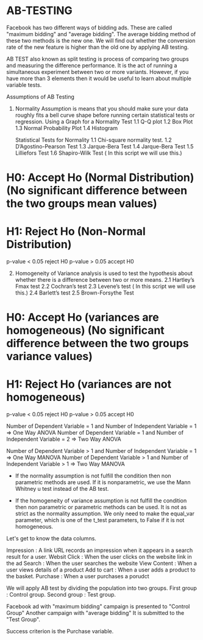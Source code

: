 # AB-TESTING

Facebook has two different ways of bidding ads. These are called "maximum bidding" and "average bidding". The average bidding method of these two methods is the new one. We will find out whether the conversion rate of the new feature is higher than the old one by applying AB testing.

AB TEST also known as split testing is process of comparing two groups and measuring the difference performance. It is the act of running a simultaneous experiment between two or more variants. However, if you have more than 3 elements then it would be useful to learn about multiple variable tests.
 
Assumptions of AB Testing

1. Normality Assumption is means that you should make sure your data roughly fits a bell curve shape before running certain statistical tests or regression. 
	Using a Graph for a Normality Test
		1.1 Q-Q plot
		1.2 Box Plot
		1.3 Normal Probability Plot
		1.4 Histogram

	Statistical Tests for Normality
		1.1 Chi-square normality test.
		1.2 D’Agostino-Pearson Test
		1.3 Jarque-Bera Test
		1.4 Jarque-Bera Test
		1.5 Lilliefors Test
		1.6 Shapiro-Wilk Test ( In this script we will use this.)
		
# H0: Accept Ho (Normal Distribution) (No significant difference between the two groups mean values)
# H1: Reject Ho (Non-Normal Distribution)

p-value < 0.05 reject H0
p-value > 0.05 accept H0
		
2. Homogeneity of Variance analysis is used to test the hypothesis about whether there is a difference between two or more means.
		2.1 Hartley’s Fmax test 
		2.2 Cochran’s test 
		2.3 Levene’s test ( In this script we will use this.)
		2.4 Barlett’s test
		2.5 Brown-Forsythe Test
		
# H0: Accept Ho (variances are homogeneous) (No significant difference between the two groups variance values)
# H1: Reject Ho (variances are not homogeneous)		

p-value < 0.05 reject H0
p-value > 0.05 accept H0

Number of Dependent Variable = 1 and Number of Independent Variable = 1 => One Way ANOVA
Number of Dependent Variable = 1 and Number of Independent Variable = 2 => Two Way ANOVA

Number of Dependent Variable > 1 and Number of Independent Variable = 1 => One Way MANOVA
Number of Dependent Variable > 1 and Number of Independent Variable > 1 => Two Way MANOVA

* If the normality assumption is not fulfill the condition then non parametric methods are used. If it is nonparametric, we use the Mann Whitney u test instead of the AB test.

* If the homogeneity of variance assumption is not fulfill the condition then non parametric or parametric methods can be used. It is not as strict as the normality assumption.
We only need to make the equal_var parameter, which is one of the t_test parameters, to False if it is not homogeneous.

Let's get to know the data columns.

Impression : A link URL records an impression when it appears in a search result for a user.
Websit Click : When the user clicks on the website link in the ad
Search : When the user searches the website
View Content : When a user views details of a product
Add to cart : When a user adds a product to the basket.
Purchase : When a user purchases a porudct

We will apply AB test by dividing the population into two groups. First group : Control group. Second group : Test group.

Facebook ad with "maximum bidding" campaign is presented to "Control Group"
Another campaign with "average bidding" It is submitted to the "Test Group".

Success criterion is the Purchase variable.
